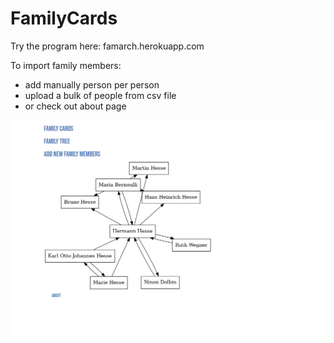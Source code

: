 
# FamilyCards

Try the program here: famarch.herokuapp.com

To import family members:
- add manually person per person
- upload a bulk of people from csv file
- or check out about page

![Family Graph](/readme_pictures/family_graph.png)
